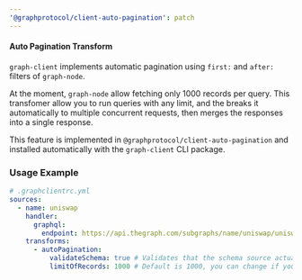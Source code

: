 ```yaml
---
'@graphprotocol/client-auto-pagination': patch
---
```


#### Auto Pagination Transform

`graph-client` implements automatic pagination using `first:` and `after:` filters of `graph-node`.

At the moment, `graph-node` allow fetching only 1000 records per query. This transfomer allow you to run queries with any limit, and the breaks it automatically to multiple concurrent requests, then merges the responses into a single response.

This feature is implemented in `@graphprotocol/client-auto-pagination` and installed automatically with the `graph-client` CLI package.

### Usage Example

```yaml
# .graphclientrc.yml
sources:
  - name: uniswap
    handler:
      graphql:
        endpoint: https://api.thegraph.com/subgraphs/name/uniswap/uniswap-v2
    transforms:
      - autoPagination:
          validateSchema: true # Validates that the schema source actually contains the required input filters.
          limitOfRecords: 1000 # Default is 1000, you can change if you indexer has different configuration in GRAPH_GRAPHQL_MAX_FIRST var.
```
